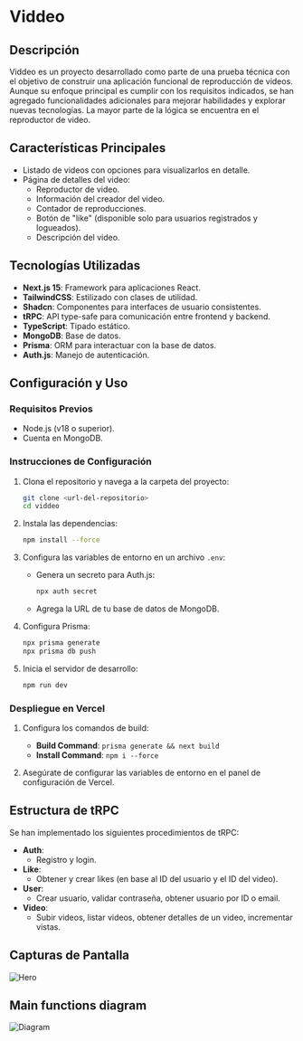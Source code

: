 # Viddeo

## Descripción

Viddeo es un proyecto desarrollado como parte de una prueba técnica con el objetivo de construir una aplicación funcional de reproducción de videos. Aunque su enfoque principal es cumplir con los requisitos indicados, se han agregado funcionalidades adicionales para mejorar habilidades y explorar nuevas tecnologías. La mayor parte de la lógica se encuentra en el reproductor de video.

## Características Principales

- Listado de videos con opciones para visualizarlos en detalle.
- Página de detalles del video:
  - Reproductor de video.
  - Información del creador del video.
  - Contador de reproducciones.
  - Botón de "like" (disponible solo para usuarios registrados y logueados).
  - Descripción del video.

## Tecnologías Utilizadas

- **Next.js 15**: Framework para aplicaciones React.
- **TailwindCSS**: Estilizado con clases de utilidad.
- **Shadcn**: Componentes para interfaces de usuario consistentes.
- **tRPC**: API type-safe para comunicación entre frontend y backend.
- **TypeScript**: Tipado estático.
- **MongoDB**: Base de datos.
- **Prisma**: ORM para interactuar con la base de datos.
- **Auth.js**: Manejo de autenticación.

## Configuración y Uso

### Requisitos Previos

- Node.js (v18 o superior).
- Cuenta en MongoDB.

### Instrucciones de Configuración

1. Clona el repositorio y navega a la carpeta del proyecto:
   ```bash
   git clone <url-del-repositorio>
   cd viddeo
   ```

2. Instala las dependencias:
   ```bash
   npm install --force
   ```

3. Configura las variables de entorno en un archivo `.env`:
   - Genera un secreto para Auth.js:
     ```bash
     npx auth secret
     ```
   - Agrega la URL de tu base de datos de MongoDB.

4. Configura Prisma:
   ```bash
   npx prisma generate
   npx prisma db push
   ```

5. Inicia el servidor de desarrollo:
   ```bash
   npm run dev
   ```

### Despliegue en Vercel

1. Configura los comandos de build:
   - **Build Command**: `prisma generate && next build`
   - **Install Command**: `npm i --force`

2. Asegúrate de configurar las variables de entorno en el panel de configuración de Vercel.

## Estructura de tRPC

Se han implementado los siguientes procedimientos de tRPC:

- **Auth**:
  - Registro y login.
- **Like**:
  - Obtener y crear likes (en base al ID del usuario y el ID del video).
- **User**:
  - Crear usuario, validar contraseña, obtener usuario por ID o email.
- **Video**:
  - Subir videos, listar videos, obtener detalles de un video, incrementar vistas.

## Capturas de Pantalla

![Hero](https://github.com/user-attachments/assets/6547108f-2351-474b-b268-1bb6a19d9ea0)

## Main functions diagram

![Diagram](https://github.com/user-attachments/assets/a29b427e-8525-4196-8a60-699302873ebf)



